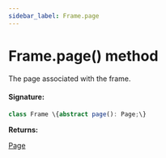 ```yaml
---
sidebar_label: Frame.page
---
```


# Frame.page() method

The page associated with the frame.

#### Signature:

```typescript
class Frame \{abstract page(): Page;\}
```

**Returns:**

[Page](./puppeteer.page.md)
